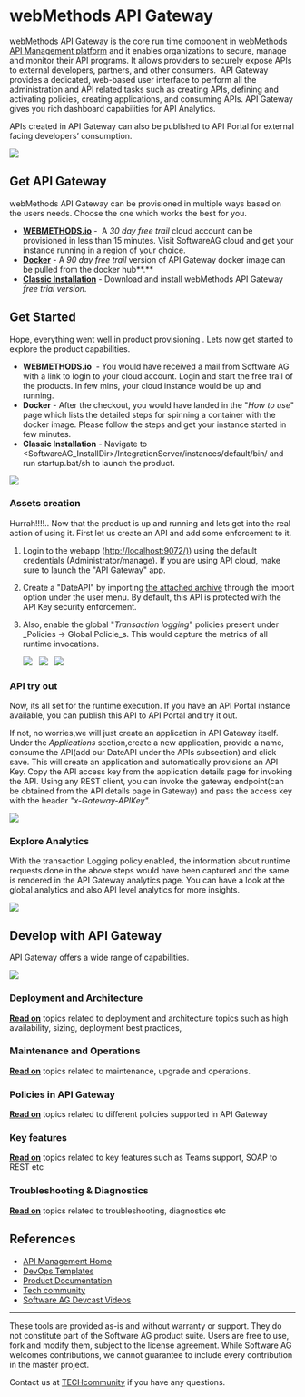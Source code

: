 webMethods API Gateway
==============================================

webMethods API Gateway is the core run time component in [webMethods API Management platform](https://www.softwareag.com/corporate/products/api/default.html) and it enables organizations to secure, manage and monitor their API programs. It allows providers to securely expose APIs to external developers, partners, and other consumers.  API Gateway provides a dedicated, web-based user interface to perform all the administration and API related tasks such as creating APIs, defining and activating policies, creating applications, and consuming APIs. API Gateway gives you rich dashboard capabilities for API Analytics. 

APIs created in API Gateway can also be published to API Portal for external facing developers’ consumption. 

![](attachments/651659260/apimgmt.png)

Get API Gateway
----------------

webMethods API Gateway can be provisioned in multiple ways based on the users needs. Choose the one which works the best for you. 

*   **[WEBMETHODS.io](https://www.softwareag.cloud/site/product/webmethods-api.html)** \-  A _30 day free trail_ cloud account can be provisioned in less than 15 minutes. Visit SoftwareAG cloud and get your instance running in a region of your choice.
*   [**Docker**](https://hub.docker.com/_/softwareag-apigateway) \- A _90 day free trail_ version of API Gateway docker image can be pulled from the docker hub**.** 
*   **[Classic Installation](http://techcommunity.softwareag.com/pwiki/-/wiki/Main/Guide%20to%20Downloading%20and%20installing%20the%20webMethods%20Free%20Trial%20Version)** \- Download and install webMethods API Gateway _free trial version_.                      

Get Started
-----------

Hope, everything went well in product provisioning . Lets now get started to explore the product capabilities. 

*   ****WEBMETHODS.io****  - You would have received a mail from Software AG with a link to login to your cloud account. Login and start the free trail of the products. In few mins, your cloud instance would be up and running. 
*   **Docker** - After the checkout, you would have landed in the "_How to use_" page which lists the detailed steps for spinning a container with the docker image. Please follow the steps and get your instance started in few minutes.
*   **Classic Installation** \- Navigate to <SoftwareAG\_InstallDir>/IntegrationServer/instances/default/bin/ and run startup.bat/sh to launch the product.

![](attachments/651659260/651661280.png)

### Assets creation

Hurrah!!!!.. Now that the product is up and running and lets get into the real action of using it. First let us create an API and add some enforcement to it.

1.  Login to the webapp ([http://localhost:9072/)](http://localhost:9072/)) using the default credentials (Administrator/manage). If you are using API cloud, make sure to launch the "API Gateway" app. 
    
2.  Create a "DateAPI" by importing [the attached archive](attachments/651659260/651661834.zip) through the import option under the user menu. By default, this API is protected with the API Key security enforcement.
    
3.  Also, enable the global "_Transaction logging_" policies present under  _Policies → Global Policie_s. This would capture the metrics of all runtime invocations.
    
    
    ![](attachments/651659260/651661276.png)   ![](attachments/647682418/647682622.png)   ![](attachments/651659260/651661277.png)
    

### API try out

Now, its all set for the runtime execution. If you have an API Portal instance available, you can publish this API to API Portal and try it out.

If not, no worries,we will just create an application in API Gateway itself. Under the _Applications_ section,create a new application, provide a name, consume the API(add our DateAPI under the APIs subsection) and click save. This will create an application and automatically provisions an API Key. Copy the API access key from the application details page for invoking the API. Using any REST client, you can invoke the gateway endpoint(can be obtained from the API details page in Gateway) and pass the access key with the header _"x-Gateway-APIKey"._

 _![](attachments/651659260/651661279.png)_ 

### Explore Analytics

With the transaction Logging policy enabled, the information about runtime requests done in the above steps would have been captured and the same is rendered in the API Gateway analytics page. You can have a look at the global analytics and also API level analytics for more insights.

 _![](attachments/651659260/651661275.png)_ 

Develop with API Gateway
-------------------------

API Gateway offers a wide range of capabilities. 

![](attachments/651659260/651659438.png)

### Deployment and Architecture

[**Read on**](docs/articles/architecture) topics related to deployment and architecture topics such as high availability, sizing, deployment best practices, 

### Maintenance and Operations

**[Read on](docs/articles/operations)** topics related to maintenance, upgrade and operations.

### Policies in API Gateway

[**Read on**](docs/articles/policies) topics related to different policies supported in API Gateway

### Key features

**[Read on](docs/articles/features)** topics related to key features such as Teams support, SOAP to REST etc

### Troubleshooting & Diagnostics

[**Read on**](docs/articles/diagnostics) topics related to troubleshooting, diagnostics etc 

References
----------

*   [API Management Home](https://github.com/SoftwareAG/API-Management) 
*   [DevOps Templates](https://github.com/SoftwareAG/sagdevops-templates) 
*   [Product Documentation](https://docs.webmethods.io/) 
*   [Tech community](http://techcommunity.softwareag.com/pwiki/-/wiki/tag/api-gateway) 
*   [Software AG Devcast Videos](https://www.youtube.com/results?search_query=software+ag+devcast) 

______________________
These tools are provided as-is and without warranty or support. They do not constitute part of the Software AG product suite. Users are free to use, fork and modify them, subject to the license agreement. While Software AG welcomes contributions, we cannot guarantee to include every contribution in the master project.

Contact us at [TECHcommunity](mailto:technologycommunity@softwareag.com?subject=Github/SoftwareAG) if you have any questions.
